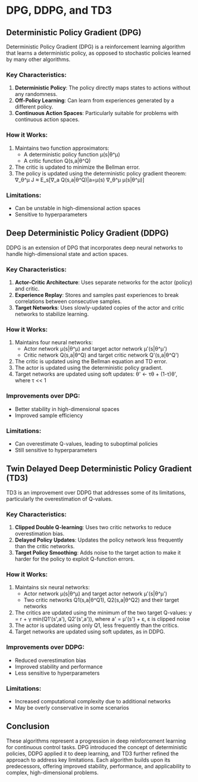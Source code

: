 # DPG, DDPG, and TD3

## Deterministic Policy Gradient (DPG)

Deterministic Policy Gradient (DPG) is a reinforcement learning algorithm that learns a deterministic policy, as opposed to stochastic policies learned by many other algorithms.

### Key Characteristics:
1. **Deterministic Policy**: The policy directly maps states to actions without any randomness.
2. **Off-Policy Learning**: Can learn from experiences generated by a different policy.
3. **Continuous Action Spaces**: Particularly suitable for problems with continuous action spaces.

### How it Works:
1. Maintains two function approximators:
   - A deterministic policy function μ(s|θ^μ)
   - A critic function Q(s,a|θ^Q)
2. The critic is updated to minimize the Bellman error.
3. The policy is updated using the deterministic policy gradient theorem:
   ∇_θ^μ J ≈ E_s[∇_a Q(s,a|θ^Q)|a=μ(s) ∇_θ^μ μ(s|θ^μ)]

### Limitations:
- Can be unstable in high-dimensional action spaces
- Sensitive to hyperparameters

## Deep Deterministic Policy Gradient (DDPG)

DDPG is an extension of DPG that incorporates deep neural networks to handle high-dimensional state and action spaces.

### Key Characteristics:
1. **Actor-Critic Architecture**: Uses separate networks for the actor (policy) and critic.
2. **Experience Replay**: Stores and samples past experiences to break correlations between consecutive samples.
3. **Target Networks**: Uses slowly-updated copies of the actor and critic networks to stabilize learning.

### How it Works:
1. Maintains four neural networks:
   - Actor network μ(s|θ^μ) and target actor network μ'(s|θ^μ')
   - Critic network Q(s,a|θ^Q) and target critic network Q'(s,a|θ^Q')
2. The critic is updated using the Bellman equation and TD error.
3. The actor is updated using the deterministic policy gradient.
4. Target networks are updated using soft updates: θ' ← τθ + (1-τ)θ', where τ << 1

### Improvements over DPG:
- Better stability in high-dimensional spaces
- Improved sample efficiency

### Limitations:
- Can overestimate Q-values, leading to suboptimal policies
- Still sensitive to hyperparameters

## Twin Delayed Deep Deterministic Policy Gradient (TD3)

TD3 is an improvement over DDPG that addresses some of its limitations, particularly the overestimation of Q-values.

### Key Characteristics:
1. **Clipped Double Q-learning**: Uses two critic networks to reduce overestimation bias.
2. **Delayed Policy Updates**: Updates the policy network less frequently than the critic networks.
3. **Target Policy Smoothing**: Adds noise to the target action to make it harder for the policy to exploit Q-function errors.

### How it Works:
1. Maintains six neural networks:
   - Actor network μ(s|θ^μ) and target actor network μ'(s|θ^μ')
   - Two critic networks Q1(s,a|θ^Q1), Q2(s,a|θ^Q2) and their target networks
2. The critics are updated using the minimum of the two target Q-values:
   y = r + γ min(Q1'(s',a'), Q2'(s',a')), where a' = μ'(s') + ε, ε is clipped noise
3. The actor is updated using only Q1, less frequently than the critics.
4. Target networks are updated using soft updates, as in DDPG.

### Improvements over DDPG:
- Reduced overestimation bias
- Improved stability and performance
- Less sensitive to hyperparameters

### Limitations:
- Increased computational complexity due to additional networks
- May be overly conservative in some scenarios

## Conclusion

These algorithms represent a progression in deep reinforcement learning for continuous control tasks. DPG introduced the concept of deterministic policies, DDPG applied it to deep learning, and TD3 further refined the approach to address key limitations. Each algorithm builds upon its predecessors, offering improved stability, performance, and applicability to complex, high-dimensional problems.